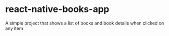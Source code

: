 # react-native-books-app
A simple project that shows a list of books and book details when clicked on any item
